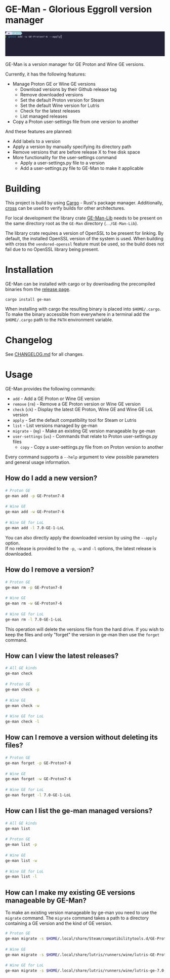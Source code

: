 # GE-Man - Glorious Eggroll version manager

![Demo gif](geman-demo.gif)

GE-Man is a version manager for GE Proton and Wine GE versions.

Currently, it has the following features:

* Manage Proton GE or Wine GE versions
  * Download versions by their Github release tag
  * Remove downloaded versions
  * Set the default Proton version for Steam
  * Set the default Wine version for Lutris
  * Check for the latest releases
  * List managed releases
* Copy a Proton user-settings file from one version to another

And these features are planned:

* Add labels to a version
* Apply a version by manually specifying its directory path
* Remove versions that are before release X to free disk space
* More functionality for the user-settings command
  * Apply a user-settings.py file to a version
  * Add a user-settings.py file to GE-Man to make it applicable

# Building

This project is build by using [Cargo](https://doc.rust-lang.org/cargo/) - Rust's package manager.
Additionally, [cross](https://github.com/cross-rs/cross) can be used to verify builds for other architectures.

For local development the library crate [GE-Man-Lib](https://github.com/Compile-Time/GE-Man-Lib) needs to be present on
the same directory root as the `GE-Man` directory (`../GE-Man-Lib`).

The library crate requires a version of OpenSSL to be present for linking. By default, the installed OpenSSL version of
the system is used. When building with cross the `vendored-openssl` feature must be used, so the build does not fail due
to no OpenSSL library being present.

# Installation

GE-Man can be installed with cargo or by downloading the precompiled binaries from the [release page](https://github.com/Compile-Time/GE-Man/releases).

`cargo install ge-man`

When installing with cargo the resulting binary is placed into `$HOME/.cargo`. To make the binary accessible from
everywhere in a terminal add the `$HOME/.cargo` path to the `PATH` environment variable.

# Changelog

See [CHANGELOG.md](./CHANGELOG.md) for all changes.

# Usage

GE-Man provides the following commands:

* `add` - Add a GE Proton or Wine GE version
* `remove` (`rm`) - Remove a GE Proton version or Wine GE version
* `check` (`ck`) - Display the latest GE Proton, Wine GE and Wine GE LoL version
* `apply` - Set the default compatibility tool for Steam or Lutris
* `list` - List versions managed by ge-man
* `migrate` - (`mg`) - Make an existing GE version manageable by ge-man
* `user-settings` (`us`) - Commands that relate to Proton user-settings.py files
  * `copy` - Copy a user-settings.py file from on Proton version to another

Every command supports a `--help` argument to view possible parameters and general usage information.

## How do I add a new version?

```sh
# Proton GE
ge-man add -p GE-Proton7-8

# Wine GE
ge-man add -w GE-Proton7-6

# Wine GE for LoL
ge-man add -l 7.0-GE-1-LoL
```

You can also directly apply the downloaded version by using the `--apply` option.<br>
If no release is provided to the `-p`, `-w` and `-l` options, the latest release is downloaded.

## How do I remove a version?

```sh
# Proton GE
ge-man rm -p GE-Proton7-8

# Wine GE
ge-man rm -w GE-Proton7-6

# Wine GE for LoL
ge-man rm -l 7.0-GE-1-LoL
```

This operation will delete the versions file from the hard drive. If you wish to keep the files and only "forget"
the version in ge-man then use the `forget` command.

## How can I view the latest releases?

```sh
# All GE kinds
ge-man check

# Proton GE
ge-man check -p

# Wine GE
ge-man check -w

# Wine GE for LoL
ge-man check -l
```

## How can I remove a version without deleting its files?

```sh
# Proton GE
ge-man forget -p GE-Proton7-8

# Wine GE
ge-man forget -w GE-Proton7-6

# Wine GE for LoL
ge-man forget -l 7.0-GE-1-LoL
```

## How can I list the ge-man managed versions?

```sh
# All GE kinds
ge-man list

# Proton GE
ge-man list -p

# Wine GE
ge-man list -w

# Wine GE for LoL
ge-man list -l
```

## How can I make my existing GE versions manageable by GE-Man?

To make an existing version manageable by ge-man you need to use the `migrate` command. The `migrate` command takes a
path to a directory containing a GE version and the kind of GE version.

```sh
# Proton GE
ge-man migrate -s $HOME/.local/share/Steam/compatibilitytools.d/GE-Proton7-8 -p GE-Proton7-8

# Wine GE
ge-man migrate -s $HOME/.local/share/lutris/runners/wine/lutris-GE-Proton7-6-x86_64/ -w GE-Proton7-6

# Wine GE for LoL
ge-man migrate -s $HOME/.local/share/lutris/runners/wine/lutris-ge-7.0-1-lol-x86_64 -l 7.0-GE-1-LoL
```
